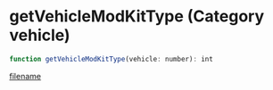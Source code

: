 # getVehicleModKitType (Category vehicle)

```js
function getVehicleModKitType(vehicle: number): int
```

[filename](getVehicleModKitType_m.md ':include')